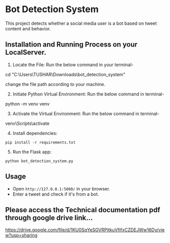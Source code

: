 # Bot Detection System

This project detects whether a social media user is a bot based on tweet content and behavior.

## Installation and Running Process on your LocalServer.
1. Locate the File:
Run the below command in your terminal-

cd "C:\Users\TUSHAR\Downloads\bot_detection_system"  

change the file path according to your machine.

2. Initiate Python Virtual Environment:
Run the below command in terminal-

python -m venv venv

3. Activate the Virtual Environment:
Run the below command in terminal-

venv\Scripts\activate


4. Install dependencies:

```
pip install -r requirements.txt
```

5. Run the Flask app:

```
python bot_detection_system.py
```

## Usage

- Open `http://127.0.0.1:5000/` in your browser.
- Enter a tweet and check if it's from a bot.


## Please access the Technical documentation pdf through google drive link...

https://drive.google.com/file/d/1KU0SqYeSGVRPitkuVfifxCZDEJWw16Dy/view?usp=sharing